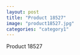 ```yaml
---
layout: post
title: "Product 18527"
image: "product18527.jpg"
categories: "category1"
---
```

Product 18527

